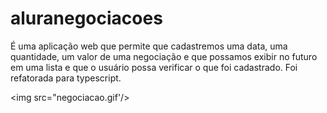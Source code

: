 # aluranegociacoes
É uma aplicação web que permite que cadastremos uma data, uma quantidade, um valor de uma negociação e que possamos exibir no futuro em uma lista e que o usuário possa verificar o que foi cadastrado. Foi refatorada para typescript.

<img src="negociacao.gif'/>
